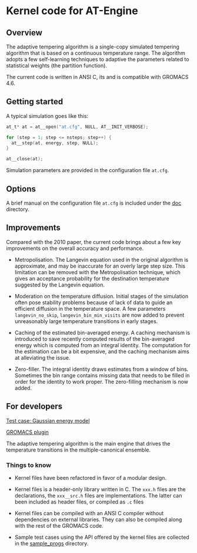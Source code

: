 # Kernel code for AT-Engine

## Overview

The adaptive tempering algorithm is a single-copy simulated tempering
algorithm that is based on a continuous temperature range.
The algorithm adopts a few self-learning techniques
to adaptive the parameters related to statistical weights
(the partition function).

The current code is written in ANSI C,
its and is compatible with GROMACS 4.6.

## Getting started

A typical simulation goes like this:

```C
at_t* at = at__open("at.cfg", NULL, AT__INIT_VERBOSE);

for (step = 1; step <= nsteps; step++) {
  at__step(at, energy, step, NULL);
}

at__close(at);
```

Simulation parameters are provided in the configuration file `at.cfg`.

## Options

A brief manual on the configuration file `at.cfg`
is included under the [doc](doc) directory.

## Improvements

Compared with the 2010 paper, the current code brings about
a few key improvements on the overall accuracy and performance.

* Metropolisation.  The Langevin equation used in the original
algorithm is approximate, and may be inaccurate for an overly
large step size. This limitation can be removed with the
Metropolisation technique, which gives an acceptance probability
for the destination temperature suggested by the Langevin equation.

* Moderation on the temperature diffusion.  Initial stages of the
simulation often pose stability problems because of lack of data to
guide an efficient diffusion in the temperature space.  A few
parameters `langevin_no_skip`, `langevin_bin_min_visits`
are now added to prevent unreasonably large temperature transitions
in early stages.

* Caching of the estimated bin-averaged energy.  A caching
mechanism is introduced to save recently computed results
of the bin-averaged energy which is computed from an integral
identity. The computation for the estimation can be a bit
expensive, and the caching mechanism aims at alleviating the issue.

* Zero-filler. The integral identity draws estimates from
a window of bins. Sometimes the bin range contains missing data
that needs to be filled in order for the identity to work proper.
The zero-filling mechanism is now added.

## For developers

[Test case: Gaussian energy model](src/sample_progs/gaussian)

[GROMACS plugin](src/interface/gromacs/gromacs-4.6/src/kernel/)

The adaptive tempering algorithm is the main engine that drives
the temperature transitions in the multiple-canonical ensemble.

### Things to know

* Kernel files have been refactored in favor of a modular design.

* Kernel files is a header-only library written in C.
  The `xxx.h` files are the declarations,
  the `xxx__src.h` files are implementations.
  The latter can been included as header files,
  or compiled as `.c` files

* Kernel files can be compiled with an ANSI C compiler
  without dependencies on external libraries.
  They can also be compiled along with the rest of the GROMACS
  code.

* Sample test cases using the API offered by the kernel files
  are collected in the [sample_progs](sample_progs) directory.
